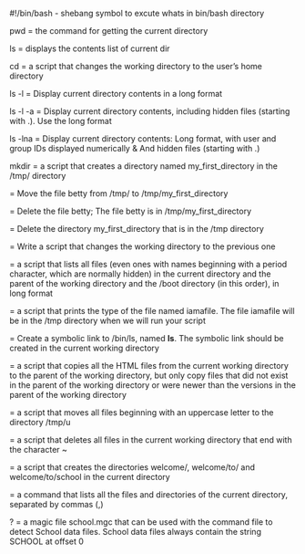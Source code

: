 #!/bin/bash - shebang symbol to excute whats in bin/bash directory

pwd = the command for getting the current directory

ls = displays the contents list of current dir

cd = a script that changes the working directory to the user’s home directory

ls -l = Display current directory contents in a long format

ls -l -a = Display current directory contents, including hidden files (starting with .). Use the long format

ls -lna = Display current directory contents: Long format, with user and group IDs displayed numerically & And hidden files (starting with .)

mkdir = a script that creates a directory named my_first_directory in the /tmp/ directory
 
 = Move the file betty from /tmp/ to /tmp/my_first_directory
 
 = Delete the file betty; The file betty is in /tmp/my_first_directory
 
 = Delete the directory my_first_directory that is in the /tmp directory
 
 = Write a script that changes the working directory to the previous one
 
 = a script that lists all files (even ones with names beginning with a period character, which are normally hidden) in the current directory and the parent of the working directory and the /boot directory (in this order), in long format
 
 = a script that prints the type of the file named iamafile. The file iamafile will be in the /tmp directory when we will run your script
 
 = Create a symbolic link to /bin/ls, named __ls__. The symbolic link should be created in the current working directory
 
 = a script that copies all the HTML files from the current working directory to the parent of the working directory, but only copy files that did not exist in the parent of the working directory or were newer than the versions in the parent of the working directory
 
 = a script that moves all files beginning with an uppercase letter to the directory /tmp/u
 
 = a script that deletes all files in the current working directory that end with the character ~
 
 = a script that creates the directories welcome/, welcome/to/ and welcome/to/school in the current directory
 
 = a command that lists all the files and directories of the current directory, separated by commas (,)
 
? = a magic file school.mgc that can be used with the command file to detect School data files. School data files always contain the string SCHOOL at offset 0
